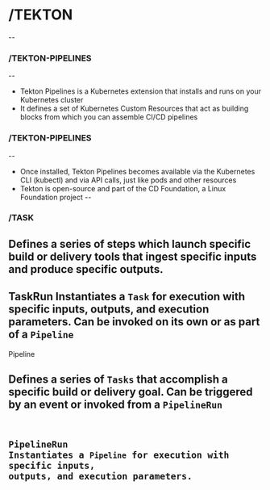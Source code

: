 # /TEKTON
--
### /TEKTON-PIPELINES
--
* Tekton Pipelines is a Kubernetes extension that installs and runs on your Kubernetes cluster <!-- .element: class="fragment fade-up" -->
* It defines a set of Kubernetes Custom Resources that act as building blocks from which you can assemble CI/CD pipelines <!-- .element: class="fragment fade-up" -->
### /TEKTON-PIPELINES
--
* Once installed, Tekton Pipelines becomes available via the Kubernetes CLI (kubectl) and via API calls, just like pods and other resources <!-- .element: class="fragment fade-up" -->
* Tekton is open-source and part of the CD Foundation, a Linux Foundation project <!-- .element: class="fragment fade-up" -->
--
### /TASK

Defines a series of steps which launch specific build or delivery tools that ingest specific inputs and produce specific outputs.
--


TaskRun
Instantiates a <code>Task</code> for execution with specific inputs, outputs, and execution parameters. Can be invoked on its own or as part of a <code>Pipeline</code>
--

Pipeline

Defines a series of <code>Tasks</code> that accomplish a specific build or delivery goal. Can be triggered by an event or invoked from a <code>PipelineRun
--


PipelineRun
Instantiates a <code>Pipeline</code> for execution with specific inputs, outputs, and execution parameters.
--
